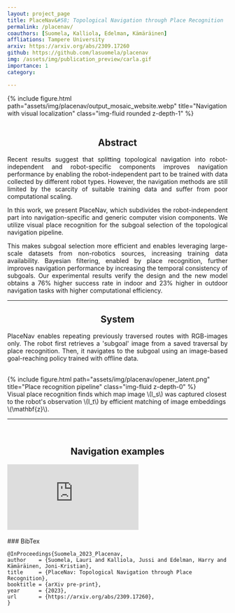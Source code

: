 ```yaml
---
layout: project_page
title: PlaceNav&#58; Topological Navigation through Place Recognition
permalink: /placenav/
coauthors: [Suomela, Kalliola, Edelman, Kämäräinen]
affliations: Tampere University
arxiv: https://arxiv.org/abs/2309.17260
github: https://github.com/lasuomela/placenav
img: /assets/img/publication_preview/carla.gif
importance: 1
category:

---
```


<div class="row">
<div class="container lazy" data-lazy-placeholder="https://placehold.it/1321x583?text=Loading" data-lazy-error="https://placehold.it/1321x583?text=Error">
    <div class="col-sm mt-3 mt-md-0">
        {% include figure.html path="assets/img/placenav/output_mosaic_website.webp" title="Navigation with visual localization" class="img-fluid rounded z-depth-1" %}
    </div>
</div>
</div>

<br>
<h2 style="text-align: center;">Abstract</h2>

<p style="text-align: justify;">
Recent results suggest that splitting topological navigation into robot-independent and robot-specific components improves navigation performance by enabling the robot-independent part to be trained with data collected by different robot types. However, the navigation methods are still limited by the scarcity of suitable training data and suffer from poor computational scaling.
</p>

<p style="text-align: justify;">
In this work, we present PlaceNav, which subdivides the robot-independent part into navigation-specific and generic computer vision components. We utilize visual place recognition for the subgoal selection of the topological navigation pipeline. 
</p>

<p style="text-align: justify;">
This makes subgoal selection more efficient and enables leveraging large-scale datasets from non-robotics sources, increasing training data availability.
Bayesian filtering, enabled by place recognition, further improves navigation performance by increasing the temporal consistency of subgoals.
Our experimental results verify the design and the new model obtains a 76% higher success rate in indoor and 23% higher in outdoor navigation tasks with higher computational efficiency.
</p>

<hr>
<h2 style="text-align: center;">System</h2>
<p style="text-align: justify;">
PlaceNav enables repeating previously traversed routes with RGB-images only. The robot first retrieves a 'subgoal' image from a saved traversal by place recognition. Then, it navigates to the subgoal using an image-based goal-reaching policy trained with offline data.
</p>
<br>
<div class="row">
<div class="container lazy" data-lazy-placeholder="https://placehold.it/1321x583?text=Loading" data-lazy-error="https://placehold.it/1321x583?text=Error">
    <div class="col-9 mx-auto mt-3 mt-md-0">
        {% include figure.html path="assets/img/placenav/opener_latent.png" title="Place recognition pipeline" class="img-fluid z-depth-0" %}
    </div>
    <div class="caption">
        Visual place recognition finds which map image \(I_s\) was captured closest to the robot's observation \(I_t\) by efficient matching of image embeddings \(\mathbf{z}\).
    </div>
</div>
</div>

<hr>
<br>
<h2 style="text-align: center;">Navigation examples</h2>
<div class="video-wrap">
  <div class="video-container">
    <iframe src="https://www.youtube.com/embed/g-MZbf68Dlc" title="PlaceNav navigation examples" frameborder="0" allow="accelerometer; autoplay; clipboard-write; encrypted-media; gyroscope; picture-in-picture; web-share" allowfullscreen></iframe>
  </div>
</div>


<br>
### BibTex

    @InProceedings{Suomela_2023_Placenav,
    author    = {Suomela, Lauri and Kalliola, Jussi and Edelman, Harry and Kämäräinen, Joni-Kristian},
    title     = {PlaceNav: Topological Navigation through Place Recognition},
    booktitle = {arXiv pre-print},
    year      = {2023},
    url       = {https://arxiv.org/abs/2309.17260},
    }

